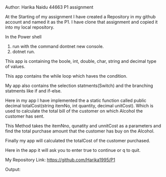 Author: Harika Naidu
44663 P1 assignment


At the Starting of my assignment I have created a Repository in my github account and named it as the P1. I have clone that assignment and copied it into my local repository. 

In the Power shell 
1. run with the command dontnet new console.
2. dotnet run.

This app is containing the boole, int, double, char, string and decimal type of values.

This app contains the while loop which haves the condition.

My app also contains the selection statments(Switch) and the branching statments like if and if-else.

Here in my app I have implemented the a static function called public decimal totalCost(string itemNo, int quantity, decimal unitCost). Which is used to calculate the total bill of the customer on which Alcohol the customer has sent.

This Method takes the itemNno, qunatity and unnitCost as a parameters and find the total purchase amount that the customer has buy on the Alcohol.

Finally my app will calculated the totalCost of the customer purchased.

Here in the app it will ask you to enter true to continue or q to quit.



My Repository Link:
https://github.com/Harika1995/P1

Output:




